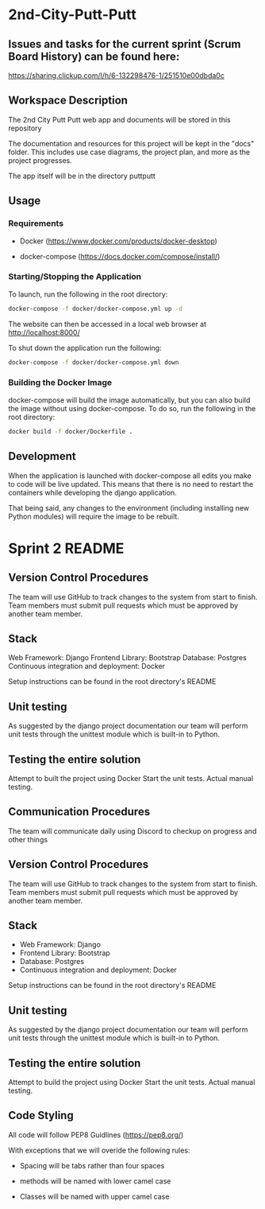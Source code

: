 # 2nd-City-Putt-Putt

## Issues and tasks for the current sprint (Scrum Board History) can be found here:
https://sharing.clickup.com/l/h/6-132298476-1/251510e00dbda0c

## Workspace Description
The 2nd City Putt Putt web app and documents will be stored in this repository

The documentation and resources for this project will be kept in the "docs" folder. This includes use case diagrams, the project plan, and more as the project progresses.

The app itself will be in the directory puttputt

## Usage

### Requirements

- Docker (<https://www.docker.com/products/docker-desktop>)

- docker-compose (<https://docs.docker.com/compose/install/>)

### Starting/Stopping the Application

To launch, run the following in the root directory:

```bash
docker-compose -f docker/docker-compose.yml up -d
```

The website can then be accessed in a local web browser at
<http://localhost:8000/>

To shut down the application run the following:

```bash
docker-compose -f docker/docker-compose.yml down
```

### Building the Docker Image

docker-compose will build the image automatically, but you can also
build the image without using docker-compose. To do so, run the
following in the root directory:

```bash
docker build -f docker/Dockerfile .
```

## Development

When the application is launched with docker-compose all edits you make
to code will be live updated. This means that there is no need to
restart the containers while developing the django application.

That being said, any changes to the environment (including installing
new Python modules) will require the image to be rebuilt.


# Sprint 2 README

## Version Control Procedures
The team will use GitHub to track changes to the system from start to finish. Team members must submit pull requests which must be approved by another team member. 

## Stack
Web Framework: Django
Frontend Library: Bootstrap
Database: Postgres
Continuous integration and deployment: Docker

Setup instructions can be found in the root directory's README

## Unit testing
As suggested by the django project documentation our team will perform unit tests through the unittest module which is built-in to Python.

## Testing the entire solution
Attempt to built the project using Docker
Start the unit tests. 
Actual manual testing.

## Communication Procedures
The team will communicate daily using Discord to checkup on progress and other things

## Version Control Procedures
The team will use GitHub to track changes to the system from start to finish. Team members must submit pull requests which must be approved by another team member. 

## Stack
- Web Framework: Django
- Frontend Library: Bootstrap
- Database: Postgres
- Continuous integration and deployment: Docker

Setup instructions can be found in the root directory's README

## Unit testing
As suggested by the django project documentation our team will perform unit tests through the unittest module which is built-in to Python.

## Testing the entire solution
Attempt to build the project using Docker
Start the unit tests. 
Actual manual testing.

## Code Styling

All code will follow PEP8 Guidlines (<https://pep8.org/>)

With exceptions that we will overide the following rules:

- Spacing will be tabs rather than four spaces

- methods will be named with lower camel case

- Classes will be named with upper camel case
